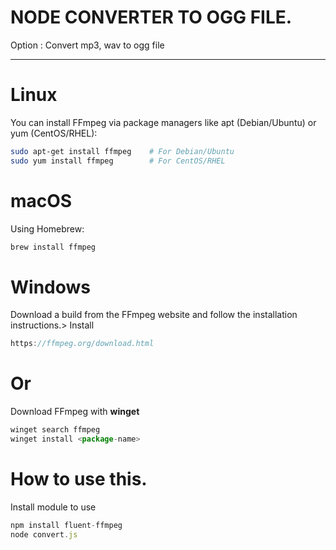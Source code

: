 # NODE CONVERTER TO OGG FILE.
Option : Convert mp3, wav to ogg file

<hr />

# Linux
You can install FFmpeg via package managers like apt (Debian/Ubuntu) or yum (CentOS/RHEL):
```bash
sudo apt-get install ffmpeg    # For Debian/Ubuntu
sudo yum install ffmpeg        # For CentOS/RHEL
```
# macOS
Using Homebrew:
```bash
brew install ffmpeg
```
# Windows
Download a build from the FFmpeg website and follow the installation instructions.> Install 
```js
https://ffmpeg.org/download.html
```
# Or
Download FFmpeg with **winget**
```js
winget search ffmpeg
winget install <package-name>
```

# How to use this.
Install module to use
```js
npm install fluent-ffmpeg
node convert.js
```

